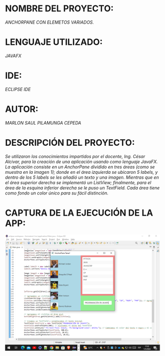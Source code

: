 # NOMBRE DEL PROYECTO:
  *ANCHORPANE CON ELEMETOS VARIADOS.*
# LENGUAJE UTILIZADO:
  *JAVAFX*
# IDE:
  *ECLIPSE IDE*
# AUTOR:
  *MARLON SAUL PILAMUNGA CEPEDA*
# DESCRIPCIÓN DEL PROYECTO:
*Se utilizaron los conocimientos impartidos por el docente, Ing. César Alcivar, para la  creación de una aplicación usando como lenguaje JavaFX. La aplicación consiste en un AnchorPane dividido en tres áreas (como se muestra en la imagen 1); donde en el área izquierda se ubicaron 5 labels, y dentro de los 5 labels se les añadió un texto y una imagen. Mientras que en el área superior derecha se implementó un ListView; finalmente, para el área de la esquina inferior derecha se le puso un TextField. Cada área tiene como fondo un color único para su fácil distinción.*

# CAPTURA DE LA EJECUCIÓN DE LA APP:
![EJCUCIÓN APP](https://github.com/MaRl0N4/ANCHORPANE-TAREA1/blob/6b8f1263b375292329d255eb6c87150ae8f62d9b/Captura%20de%20pantalla%20(436).png)
